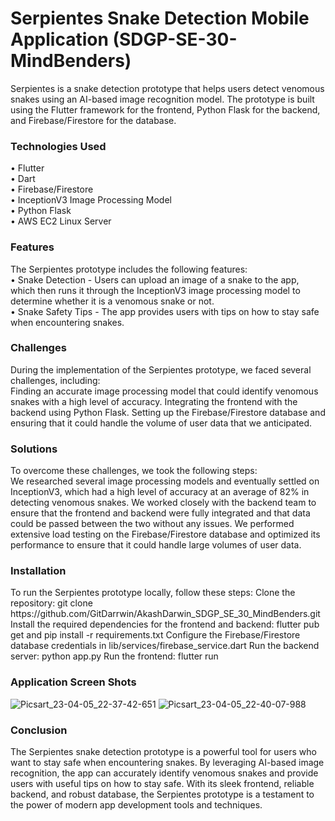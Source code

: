 # Serpientes Snake Detection Mobile Application (SDGP-SE-30-MindBenders)

Serpientes is a snake detection prototype that helps users detect venomous snakes using an AI-based image recognition model. The prototype is built using the Flutter framework for the frontend, Python Flask for the backend, and Firebase/Firestore for the database.

<h3>Technologies Used</h3>
  • Flutter<br>
  • Dart<br>
  • Firebase/Firestore<br>
  • InceptionV3 Image Processing Model<br>
  • Python Flask<br>
  • AWS EC2 Linux Server<br>

<h3>Features</h3>
The Serpientes prototype includes the following features:<br>
• Snake Detection - Users can upload an image of a snake to the app, which then runs it through the InceptionV3 image processing model to  determine whether it is a venomous snake or not.<br>
• Snake Safety Tips - The app provides users with tips on how to stay safe when encountering snakes.

<h3> Challenges </h3> 
During the implementation of the Serpientes prototype, we faced several challenges, including:<br>
Finding an accurate image processing model that could identify venomous snakes with a high level of accuracy.
Integrating the frontend with the backend using Python Flask.
Setting up the Firebase/Firestore database and ensuring that it could handle the volume of user data that we anticipated.

<h3>Solutions</h3>
To overcome these challenges, we took the following steps:<br>
We researched several image processing models and eventually settled on InceptionV3, which had a high level of accuracy at an average of 82% in detecting venomous snakes.
We worked closely with the backend team to ensure that the frontend and backend were fully integrated and that data could be passed between the two without any issues.
We performed extensive load testing on the Firebase/Firestore database and optimized its performance to ensure that it could handle large volumes of user data.

<h3>Installation</h3>
To run the Serpientes prototype locally, follow these steps:
Clone the repository: git clone https://github.com/GitDarrwin/AkashDarwin_SDGP_SE_30_MindBenders.git
Install the required dependencies for the frontend and backend: flutter pub get and pip install -r requirements.txt
Configure the Firebase/Firestore database credentials in lib/services/firebase_service.dart
Run the backend server: python app.py
Run the frontend: flutter run

<h3/>Application Screen Shots</h3>

![Picsart_23-04-05_22-37-42-651](https://user-images.githubusercontent.com/90560618/230154436-b0a2264e-df99-4a75-86cb-4e68caa84f76.png)
![Picsart_23-04-05_22-40-07-988](https://user-images.githubusercontent.com/90560618/230154545-54599380-8427-4785-ae1d-3b5cf4797774.png)

<h3>Conclusion</h3>
The Serpientes snake detection prototype is a powerful tool for users who want to stay safe when encountering snakes. By leveraging AI-based image recognition, the app can accurately identify venomous snakes and provide users with useful tips on how to stay safe. With its sleek frontend, reliable backend, and robust database, the Serpientes prototype is a testament to the power of modern app development tools and techniques.
